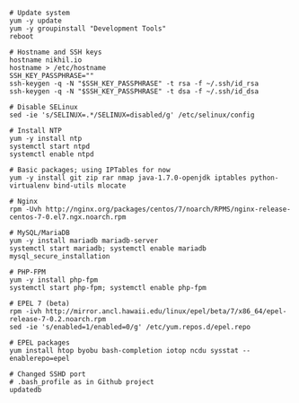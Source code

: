     # Update system
    yum -y update
    yum -y groupinstall "Development Tools"
    reboot

    # Hostname and SSH keys
    hostname nikhil.io
    hostname > /etc/hostname
    SSH_KEY_PASSPHRASE=""
    ssh-keygen -q -N "$SSH_KEY_PASSPHRASE" -t rsa -f ~/.ssh/id_rsa
    ssh-keygen -q -N "$SSH_KEY_PASSPHRASE" -t dsa -f ~/.ssh/id_dsa

    # Disable SELinux
    sed -ie 's/SELINUX=.*/SELINUX=disabled/g' /etc/selinux/config

    # Install NTP
    yum -y install ntp
    systemctl start ntpd
    systemctl enable ntpd

    # Basic packages; using IPTables for now
    yum -y install git zip rar nmap java-1.7.0-openjdk iptables python-virtualenv bind-utils mlocate

    # Nginx
    rpm -Uvh http://nginx.org/packages/centos/7/noarch/RPMS/nginx-release-centos-7-0.el7.ngx.noarch.rpm

    # MySQL/MariaDB
    yum -y install mariadb mariadb-server
    systemctl start mariadb; systemctl enable mariadb
    mysql_secure_installation

    # PHP-FPM
    yum -y install php-fpm
    systemctl start php-fpm; systemctl enable php-fpm

    # EPEL 7 (beta)
    rpm -ivh http://mirror.ancl.hawaii.edu/linux/epel/beta/7/x86_64/epel-release-7-0.2.noarch.rpm
    sed -ie 's/enabled=1/enabled=0/g' /etc/yum.repos.d/epel.repo

    # EPEL packages
    yum install htop byobu bash-completion iotop ncdu sysstat --enablerepo=epel

    # Changed SSHD port
    # .bash_profile as in Github project
    updatedb
